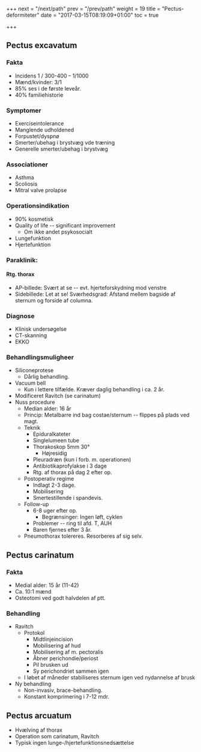 +++
next = "/next/path"
prev = "/prev/path"
weight = 19
title = "Pectus-deformiteter"
date = "2017-03-15T08:19:09+01:00"
toc = true

+++

## Pectus excavatum

### Fakta

- Incidens 1 / 300-400 – 1/1000
- Mænd/kvinder: 3/1
- 85% ses i de første leveår.
- 40% familiehistorie

### Symptomer

- Exerciseintolerance
- Manglende udholdened
- Forpustet/dyspnø
- Smerter/ubehag i brystvæg vde træning
- Generelle smerter/ubehag i brystvæg

### Associationer

- Asthma
- Scoliosis
- Mitral valve prolapse

### Operationsindikation

- 90% kosmetisk
- Quality of life -- significant improvement
    - Om ikke andet psykosocialt
- Lungefunktion
- Hjertefunktion

### Paraklinik:

#### Rtg. thorax

- AP-billede: Svært at se -- evt. hjerteforskydning mod venstre
- Sidebillede: Let at se! Sværhedsgrad: Afstand mellem bagside af sternum og forside af columna.

### Diagnose

- Klinisk undersøgelse
- CT-skanning
- EKKO

### Behandlingsmuligheer

- Siliconeprotese
    - Dårlig behandling.
- Vacuum bell
    - Kun i lettere tilfælde. Kræver daglig behandling i ca. 2 år.
- Modificeret Ravitch (se carinatum)
- Nuss procedure
    - Median alder: 16 år
    - Princip: Metalbarre ind bag costae/sternum -- flippes på plads ved magt.
    - Teknik
        - Epiduralkateter
        - Singlelumeen tube
        - Thorakoskop 5mm 30°
            - Højresidig
        - Pleuradræn (kun i forb. m. operationen)
        - Antibiotikaprofylakse i 3 dage
        - Rtg. af thorax på dag 2 efter op.
    - Postoperativ regime
        - Indlagt 2-3 dage.
        - Mobilisering
        - Smertestillende i spandevis.
    - Follow-up
        - 6-8 uger efter op.
            - Begrænsinger: Ingen løft, cyklen
        - Problemer -- ring til afd. T, AUH
        - Baren fjernes efter 3 år.
    - Pneumothorax tolereres. Resorberes af sig selv.

## Pectus carinatum

### Fakta

- Medial alder: 15 år (11-42)
- Ca. 10:1 mænd
- Osteotomi ved godt halvdelen af ptt.

### Behandling

- Ravitch
    - Protokol
        - Midtlinjeincision
        - Mobilisering af hud
        - Mobilisering af m. pectoralis
        - Åbner perichondie/periost
        - Pil brusken ud
        - Sy perichondriet sammen igen
    - I løbet af måneder stabiliseres sternum igen ved nydannelse af brusk
- Ny behandling
    - Non-invasiv, brace-behandling. 
    - Konstant komprimering i 7-12 mdr.

## Pectus arcuatum

- Hvælving af thorax
- Operation som carinatum, Ravitch
- Typisk ingen lunge-/hjertefunktionsnedsættelse

